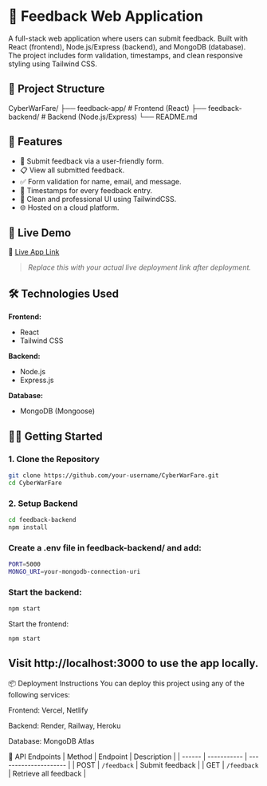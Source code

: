 # 🌟 Feedback Web Application

A full-stack web application where users can submit feedback. Built with React (frontend), Node.js/Express (backend), and MongoDB (database). The project includes form validation, timestamps, and clean responsive styling using Tailwind CSS.

## 📁 Project Structure

CyberWarFare/
├── feedback-app/ # Frontend (React)
├── feedback-backend/ # Backend (Node.js/Express)
└── README.md



## 🔧 Features

- 📝 Submit feedback via a user-friendly form.
- 📋 View all submitted feedback.
- ✅ Form validation for name, email, and message.
- 📅 Timestamps for every feedback entry.
- 🎨 Clean and professional UI using TailwindCSS.
- 🌐 Hosted on a cloud platform.

## 🚀 Live Demo

🔗 [Live App Link](https://cwf-frontend.vercel.app/)  
> _Replace this with your actual live deployment link after deployment._

## 🛠️ Technologies Used

**Frontend:**
- React
- Tailwind CSS

**Backend:**
- Node.js
- Express.js

**Database:**
- MongoDB (Mongoose)

## 🧑‍💻 Getting Started

### 1. Clone the Repository

```bash
git clone https://github.com/your-username/CyberWarFare.git
cd CyberWarFare
```
### 2. Setup Backend
```bash
cd feedback-backend
npm install
```
### Create a .env file in feedback-backend/ and add:
```bash
PORT=5000
MONGO_URI=your-mongodb-connection-uri
```
### Start the backend:
``` bash
npm start
```
Start the frontend:
```bash
npm start
```
## Visit http://localhost:3000 to use the app locally.


📦 Deployment Instructions
You can deploy this project using any of the following services:

Frontend: Vercel, Netlify

Backend: Render, Railway, Heroku

Database: MongoDB Atlas

📌 API Endpoints
| Method | Endpoint    | Description           |
| ------ | ----------- | --------------------- |
| POST   | `/feedback` | Submit feedback       |
| GET    | `/feedback` | Retrieve all feedback |
